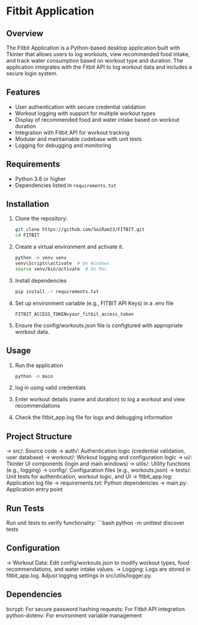# Fitbit Application

## Overview
The Fitbit Application is a Python-based desktop application built with Tkinter that allows users to log workouts, view recommended food intake, and track water consumption based on workout type and duration. The application integrates with the Fitbit API to log workout data and includes a secure login system.

## Features
- User authentication with secure credential validation
- Workout logging with support for multiple workout types
- Display of recommended food and water intake based on workout duration
- Integration with Fitbit API for workout tracking
- Modular and maintainable codebase with unit tests
- Logging for debugging and monitoring

## Requirements
- Python 3.8 or higher
- Dependencies listed in `requirements.txt`

## Installation
1. Clone the repository:
   ```bash
   git clone https://github.com/SaiRam23/FITBIT.git
   cd FITBIT

2. Create a virtual environment and activate it.
    ```bash
    python -m venv venv
    venv\Scripts\activate  # On Windows
    source venv/bin/activate  # On Mac

3. Install dependencies
    ```bash
    pip install -r requirements.txt

4. Set up environment variable (e.g., FITBIT API Keys) in a .env file
    ```plaintext
    FITBIT_ACCESS_TOKEN=your_fitbit_access_token

5. Ensure the config/workouts.json file is configtured with appropriate workout data.

## Usage
1. Run the application
    ```bash
    python -m main

2. log in using valid credentials

3. Enter workout details (name and duration) to log a workout and view recommendations

4. Check the fitbit_app.log file for logs and debugging information

## Project Structure
-> src/: Source code
    -> auth/: Authentication logic (credential validation, user database)
    -> workout/: Workout logging and configuration logic
    -> ui/: Tkinter UI components (login and main windows)
    -> utils/: Utility functions (e.g., logging)
-> config/: Configuration files (e.g., workouts.json)
-> tests/: Unit tests for authentication, workout logic, and UI
-> fitbit_app.log: Application log file
-> requirements.txt: Python dependencies
-> main.py: Application entry point

## Run Tests 
Run unit tests to verify functionality:
    ```bash
    python -m unittest discover tests

## Configuration
-> Workout Data: Edit config/workouts.json to modify workout types, food recommendations, and water intake values.
-> Logging: Logs are stored in fitbit_app.log. Adjust logging settings in src/utils/logger.py.

## Dependencies
bcrypt: For secure password hashing
requests: For Fitbit API integration
python-dotenv: For environment variable management